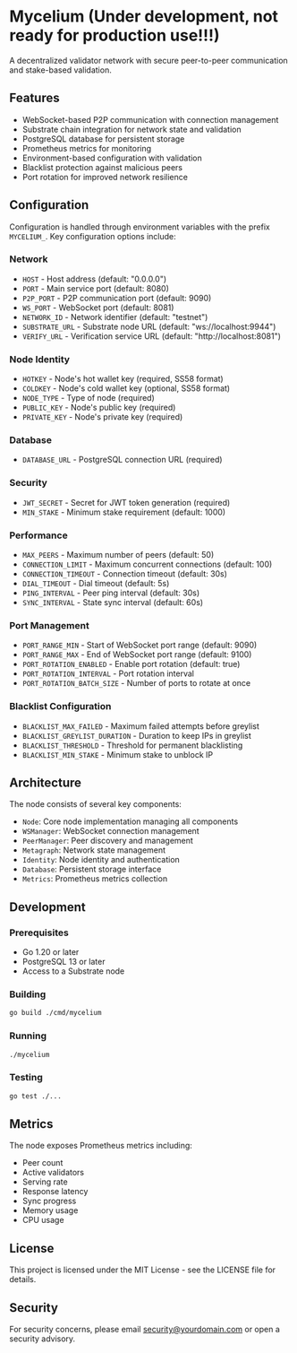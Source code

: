 # Mycelium (Under development, not ready for production use!!!)

A decentralized validator network with secure peer-to-peer communication and stake-based validation.

## Features

- WebSocket-based P2P communication with connection management
- Substrate chain integration for network state and validation
- PostgreSQL database for persistent storage
- Prometheus metrics for monitoring
- Environment-based configuration with validation
- Blacklist protection against malicious peers
- Port rotation for improved network resilience

## Configuration

Configuration is handled through environment variables with the prefix `MYCELIUM_`. Key configuration options include:

### Network
- `HOST` - Host address (default: "0.0.0.0")
- `PORT` - Main service port (default: 8080)
- `P2P_PORT` - P2P communication port (default: 9090)
- `WS_PORT` - WebSocket port (default: 8081)
- `NETWORK_ID` - Network identifier (default: "testnet")
- `SUBSTRATE_URL` - Substrate node URL (default: "ws://localhost:9944")
- `VERIFY_URL` - Verification service URL (default: "http://localhost:8081")

### Node Identity
- `HOTKEY` - Node's hot wallet key (required, SS58 format)
- `COLDKEY` - Node's cold wallet key (optional, SS58 format)
- `NODE_TYPE` - Type of node (required)
- `PUBLIC_KEY` - Node's public key (required)
- `PRIVATE_KEY` - Node's private key (required)

### Database
- `DATABASE_URL` - PostgreSQL connection URL (required)

### Security
- `JWT_SECRET` - Secret for JWT token generation (required)
- `MIN_STAKE` - Minimum stake requirement (default: 1000)

### Performance
- `MAX_PEERS` - Maximum number of peers (default: 50)
- `CONNECTION_LIMIT` - Maximum concurrent connections (default: 100)
- `CONNECTION_TIMEOUT` - Connection timeout (default: 30s)
- `DIAL_TIMEOUT` - Dial timeout (default: 5s)
- `PING_INTERVAL` - Peer ping interval (default: 30s)
- `SYNC_INTERVAL` - State sync interval (default: 60s)

### Port Management
- `PORT_RANGE_MIN` - Start of WebSocket port range (default: 9090)
- `PORT_RANGE_MAX` - End of WebSocket port range (default: 9100)
- `PORT_ROTATION_ENABLED` - Enable port rotation (default: true)
- `PORT_ROTATION_INTERVAL` - Port rotation interval
- `PORT_ROTATION_BATCH_SIZE` - Number of ports to rotate at once

### Blacklist Configuration
- `BLACKLIST_MAX_FAILED` - Maximum failed attempts before greylist
- `BLACKLIST_GREYLIST_DURATION` - Duration to keep IPs in greylist
- `BLACKLIST_THRESHOLD` - Threshold for permanent blacklisting
- `BLACKLIST_MIN_STAKE` - Minimum stake to unblock IP

## Architecture

The node consists of several key components:

- `Node`: Core node implementation managing all components
- `WSManager`: WebSocket connection management
- `PeerManager`: Peer discovery and management
- `Metagraph`: Network state management
- `Identity`: Node identity and authentication
- `Database`: Persistent storage interface
- `Metrics`: Prometheus metrics collection

## Development

### Prerequisites
- Go 1.20 or later
- PostgreSQL 13 or later
- Access to a Substrate node

### Building
```bash
go build ./cmd/mycelium
```

### Running
```bash
./mycelium
```

### Testing
```bash
go test ./...
```

## Metrics

The node exposes Prometheus metrics including:
- Peer count
- Active validators
- Serving rate
- Response latency
- Sync progress
- Memory usage
- CPU usage

## License

This project is licensed under the MIT License - see the LICENSE file for details.

## Security

For security concerns, please email security@yourdomain.com or open a security advisory. 
